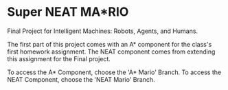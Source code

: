 Super NEAT MA*RIO
=================

Final Project for Intelligent Machines: Robots, Agents, and Humans.

The first part of this project comes with an A* component for the class's first homework assignment. 
The NEAT component comes from extending this assignment for the Final project.

To access the A* Component, choose the 'A* Mario' Branch.
To access the NEAT Component, choose the 'NEAT Mario' Branch.